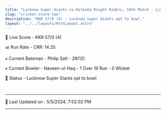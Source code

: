 ```yaml
---
title: "Lucknow Super Giants vs Kolkata Knight Riders, 54th Match - Live Cricket Score"
slug: "cricket-score-two"
description: "KKR 57/0 (4) - Lucknow Super Giants opt to bowl."
layout: "../../layouts/PostLayout.astro"
---
```


🔴 Live Score - KKR 57/0 (4)  

📊 Run Rate - CRR: 14.25  

✊ Current Batsman - Philip Salt - 28(12)  

✊ Current Bowler - Naveen-ul-Haq - 1 Over 19 Run - 0 Wicket  

📑 Status - Lucknow Super Giants opt to bowl

<br />

***

📝 Last Updated on : 5/5/2024, 7:52:02 PM

***

